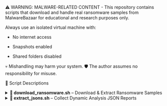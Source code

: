 ⚠️ WARNING: MALWARE-RELATED CONTENT -
This repository contains scripts that download and handle real ransomware samples from MalwareBazaar for educational and research purposes only.

 Always use an isolated virtual machine with:

- No internet access

- Snapshots enabled

- Shared folders disabled

💀 Mishandling may harm your system.
🛡️ The author assumes no responsibility for misuse.

📜 Script Descriptions
<details> <summary><strong>🔻 download_ransomware.sh</strong> – Download & Extract Ransomware Samples</summary>
📌 Description
This script automates the process of downloading ransomware samples from MalwareBazaar based on the "ransomware" tag and extracts them from password-protected ZIP archives.

🔧 What It Does

- Queries MalwareBazaar for up to 500 ransomware samples

- Extracts their SHA256 hashes from the API response

- Downloads the samples as ZIP files

- Extracts the contents using the password infected

- Deletes the ZIP files after extraction

▶️ Usage
- Make the script executable and run it inside a secure virtual machine.

⚠️ Run only inside a sandboxed virtual machine.

</details> <details> <summary><strong>🔻 extract_jsons.sh</strong> – Collect Dynamic Analysis JSON Reports</summary>
📌 Description
This script collects .json reports from individual reports/ subfolders inside each sample directory and consolidates them into one folder for ML processing or manual review.

🔧 What It Does

- Creates a folder named all-json/

- Iterates through each sample directory

- Finds the first .json file inside reports/

- Copies and renames it as sample-name.json into all-json/

🗂️ Example Folder Structure
Before: Each sample folder has a "reports" directory with a JSON report inside (standard format from cuckoo sandbox)
After: All .json files are copied and renamed into a single all-json/ directory

▶️ Usage
Run this script from inside the folder that contains all your sample directories.

✅ Ensures all dynamic reports are in one place for easier processing.

</details>
